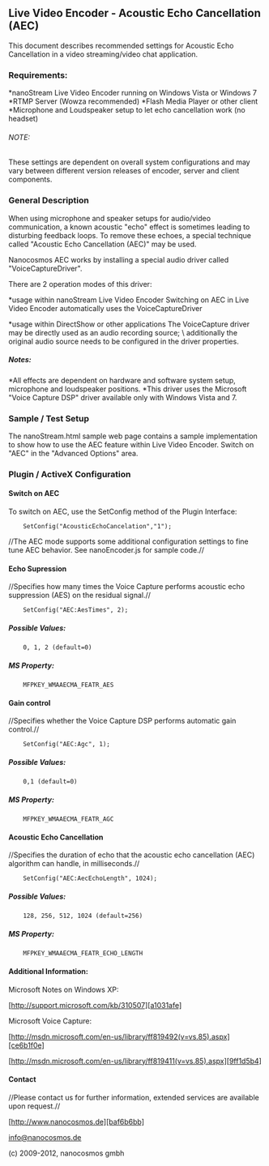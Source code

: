 ## Live Video Encoder - Acoustic Echo Cancellation (AEC)



This document describes recommended settings for Acoustic Echo Cancellation in a video streaming/video chat application.



### Requirements:

  *nanoStream Live Video Encoder running on Windows Vista or Windows 7
  *RTMP Server (Wowza recommended)
  *Flash Media Player or other client
  *Microphone and Loudspeaker setup to let echo cancellation work (no headset)

###### NOTE:
 These settings are dependent on overall system configurations and may vary between different version releases of encoder, server and client components.

### General Description

When using microphone and speaker setups for audio/video communication, a known acoustic "echo" effect is sometimes leading to disturbing feedback loops. To remove these echoes, a special technique called "Acoustic Echo Cancellation (AEC)" may be used.

Nanocosmos AEC works by installing a special audio driver called "VoiceCaptureDriver".

There are 2 operation modes of this driver:

  *usage within nanoStream Live Video Encoder
Switching on AEC in Live Video Encoder automatically uses the VoiceCaptureDriver

  *usage within DirectShow or other applications
The VoiceCapture driver may be directly used as an audio recording source; \\  additionally the original audio source needs to be configured in the driver properties.

##### Notes:

  *All effects are dependent on hardware and software system setup, microphone and loudspeaker positions.
  *This driver uses the Microsoft "Voice Capture DSP" driver available only with Windows Vista and 7.

### Sample / Test Setup

The nanoStream.html sample web page contains a sample implementation to show how to use the AEC feature within Live Video Encoder. Switch on "AEC" in the "Advanced Options" area.

### Plugin / ActiveX Configuration

#### Switch on AEC

To switch on AEC, use the SetConfig method of the Plugin Interface:
```
    SetConfig("AcousticEchoCancelation","1");
```

//The AEC mode supports some additional configuration settings to fine tune AEC behavior. See nanoEncoder.js for sample code.//

#### Echo Supression
//Specifies how many times the Voice Capture performs acoustic echo suppression (AES) on the residual signal.//

```
    SetConfig("AEC:AesTimes", 2);
```

##### Possible Values:
```
    0, 1, 2 (default=0)
```

##### MS Property:
```
    MFPKEY_WMAAECMA_FEATR_AES
```

#### Gain control

//Specifies whether the Voice Capture DSP performs automatic gain control.//

```
    SetConfig("AEC:Agc", 1);
```

##### Possible Values:
```
    0,1 (default=0)
```
##### MS Property:
```
    MFPKEY_WMAAECMA_FEATR_AGC
```

#### Acoustic Echo Cancellation

//Specifies the duration of echo that the acoustic echo cancellation (AEC) algorithm can handle, in milliseconds.//
```
    SetConfig("AEC:AecEchoLength", 1024);
```

##### Possible Values:
```
    128, 256, 512, 1024 (default=256)
```
##### MS Property:
```
    MFPKEY_WMAAECMA_FEATR_ECHO_LENGTH
```

#### Additional Information:


Microsoft Notes on Windows XP:

 [http://support.microsoft.com/kb/310507][a1031afe]


Microsoft Voice Capture:

[http://msdn.microsoft.com/en-us/library/ff819492(v=vs.85).aspx][ce6b1f0e]

[http://msdn.microsoft.com/en-us/library/ff819411(v=vs.85).aspx][9ff1d5b4]






#### Contact
//Please contact us for further information, extended services are available upon request.//


[http://www.nanocosmos.de][baf6b6bb]

[info@nanocosmos.de][68b1949f]



(c) 2009-2012, nanocosmos gmbh

[68b1949f]: mailto:info@nanocosmos.de "mailto:info@nanocosmos.de"
[baf6b6bb]: http://www.nanocosmos.de "http://www.nanocosmos.de"
[a1031afe]: http://support.microsoft.com/kb/310507 "http://support.microsoft.com/kb/310507"
[ce6b1f0e]: http://msdn.microsoft.com/en-us/library/ff819492(v=vs.85).aspx "http://msdn.microsoft.com/en-us/library/ff819492(v=vs.85).aspx"
[9ff1d5b4]: http://msdn.microsoft.com/en-us/library/ff819411(v=vs.85).aspx "http://msdn.microsoft.com/en-us/library/ff819411(v=vs.85).aspx"

